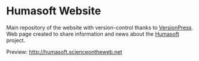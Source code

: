 # Humasoft Website

Main repository of the website with version-control thanks to [VersionPress](https://github.com/versionpress/versionpress). </br>
Web page created to share information and news about the [Humasoft](http://roboticslab.uc3m.es/roboticslab/project/humasoft-0) project.

Preview: http://humasoft.scienceontheweb.net
